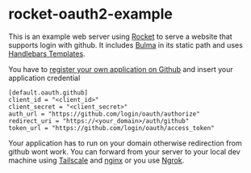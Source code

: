 # rocket-oauth2-example

This is an example web server using [Rocket](https://rocket.rs/) to serve a website that supports login with github.
It includes [Bulma](https://bulma.io/) in its static path and uses [Handlebars Templates](https://handlebarsjs.com/).

You have
to [register your own application on Github](https://docs.github.com/en/apps/oauth-apps/building-oauth-apps/creating-an-oauth-app)
and insert your application credential

    [default.oauth.github]
    client_id = "<client_id>"
    client_secret = "<client_secret>"
    auth_url = "https://github.com/login/oauth/authorize"
    redirect_uri = "https://<your_domain>/auth/github"
    token_url = "https://github.com/login/oauth/access_token"

Your application has to run on your domain otherwise redirection from github wont work.
You can forward from your server to your local dev machine using [Tailscale](https://tailscale.com/)
and [nginx](https://nginx.org/en/) or you use [Ngrok](https://ngrok.com/).